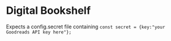 # Digital Bookshelf

Expects a config.secret file containing
`const secret = {key:"your Goodreads API key here"};`

